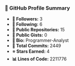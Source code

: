 

<!--STATS-START-->

### 🧠 GitHub Profile Summary

- **👥 Followers:** 3
- **🔄 Following:** 6
- **📁 Public Repositories:** 15
- **📝 Public Gists:** 0
- **💬 Bio:** Programmer-Analyst
- **🧮 Total Commits:** 2449
- **⭐ Stars Earned:** 4
- **📊 Lines of Code:** 2211776

<!--STATS-END-->
